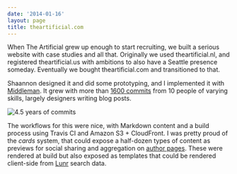 ```yaml
---
date: '2014-01-16'
layout: page
title: theartificial.com
---
```


When The Artificial grew up enough to start recruiting, we built a serious website with case studies and all that. Originally we used theartificial.nl, and registered theartificial.us with ambitions to also have a Seattle presence someday. Eventually we bought theartificial.com and transitioned to that.

Shaannon designed it and did some prototyping, and I implemented it with [Middleman](http://middlemanapp.com/). It grew with more than [1600 commits](https://github.com/TheArtificial/theartificial.nl/graphs/contributors?from=2014-01-12&to=2018-08-31) from 10 people of varying skills, largely designers writing blog posts.

![4.5 years of commits](commits.png)

The workflows for this were nice, with Markdown content and a build process using Travis CI and Amazon S3 + CloudFront. I was pretty proud of the _cards_ system, that could expose a half-dozen types of content as previews for social sharing and aggregation on [author pages](https://web.archive.org/web/20190317073428/https://theartificial.com/people/carol.html). These were rendered at build but also exposed as templates that could be rendered client-side from [Lunr](https://lunrjs.com/) search data.
